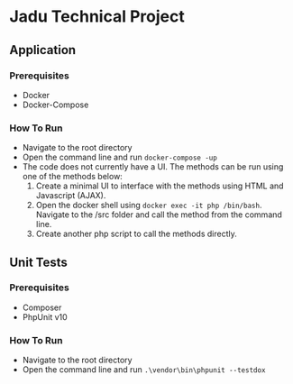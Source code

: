 # Jadu Technical Project

## Application

### Prerequisites
- Docker
- Docker-Compose

### How To Run
- Navigate to the root directory
- Open the command line and run `docker-compose -up`
- The code does not currently have a UI. The methods can be run using one of the methods below: 
    1. Create a minimal UI to interface with the methods using HTML and Javascript (AJAX).
    2. Open the docker shell using `docker exec -it php /bin/bash`. Navigate to the /src folder and call the method from the command line.
    3. Create another php script to call the methods directly. 

## Unit Tests

### Prerequisites
- Composer
- PhpUnit v10

### How To Run
- Navigate to the root directory
- Open the command line and run `.\vendor\bin\phpunit --testdox`
